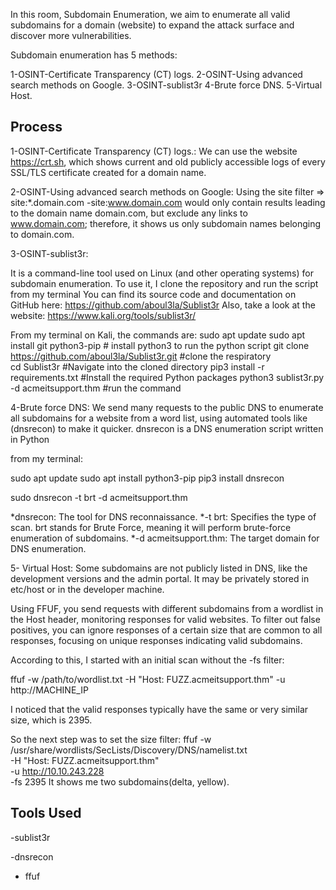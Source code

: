 In this room, Subdomain Enumeration, we aim to enumerate all valid subdomains for a domain (website) to expand the attack surface and discover more vulnerabilities.

Subdomain enumeration has 5 methods:

1-OSINT-Certificate Transparency (CT) logs.
2-OSINT-Using advanced search methods on Google.
3-OSINT-sublist3r
4-Brute force DNS.
5-Virtual Host.

## Process

1-OSINT-Certificate Transparency (CT) logs.: 
We can use the website https://crt.sh, which shows current and old publicly accessible logs of every SSL/TLS certificate created for a domain name.

2-OSINT-Using advanced search methods on Google:
Using the site filter =>  site:*.domain.com -site:www.domain.com would only contain results leading to the domain name domain.com, but exclude any links to www.domain.com; therefore, it shows us only subdomain names belonging to domain.com.


3-OSINT-sublist3r:

It is a command-line tool used on Linux (and other operating systems) for subdomain enumeration.
To use it, I clone the repository and run the script from my terminal
You can find its source code and documentation on GitHub here:
https://github.com/aboul3la/Sublist3r
Also, take a look at the website: https://www.kali.org/tools/sublist3r/

From my terminal on Kali, the commands are:
sudo apt update
sudo apt install git python3-pip    # install python3 to run the python script
git clone https://github.com/aboul3la/Sublist3r.git    #clone the respiratory  
cd Sublist3r    #Navigate into the cloned directory
pip3 install -r requirements.txt    #Install the required Python packages
python3 sublist3r.py -d acmeitsupport.thm    #run the command


4-Brute force DNS:
We send many requests to the public DNS to enumerate all subdomains for a website from a word list, using automated tools like (dnsrecon) to make it quicker. 
dnsrecon is a DNS enumeration script written in Python

from my terminal:

sudo apt update
sudo apt install python3-pip
pip3 install dnsrecon

sudo dnsrecon -t brt -d acmeitsupport.thm


*dnsrecon: The tool for DNS reconnaissance.
*-t brt: Specifies the type of scan. brt stands for Brute Force, meaning it will perform brute-force enumeration of subdomains.
*-d acmeitsupport.thm: The target domain for DNS enumeration.

5- Virtual Host:
Some subdomains are not publicly listed in DNS, like the development versions and the admin portal. It may be privately stored in etc/host or in the developer machine.

Using FFUF, you send requests with different subdomains from a wordlist in the Host header, monitoring responses for valid websites. To filter out false positives, you can ignore responses of a certain size that are common to all responses, focusing on unique responses indicating valid subdomains.

According to this, I started with an initial scan without the -fs filter:

ffuf -w /path/to/wordlist.txt -H "Host: FUZZ.acmeitsupport.thm" -u http://MACHINE_IP

I noticed that the valid responses typically have the same or very similar size, which is 2395.

So the next step was to set the size filter:
ffuf -w /usr/share/wordlists/SecLists/Discovery/DNS/namelist.txt \
     -H "Host: FUZZ.acmeitsupport.thm" \
     -u http://10.10.243.228 \
     -fs 2395
It shows me two subdomains(delta, yellow).


## Tools Used

-sublist3r

-dnsrecon
- ffuf
